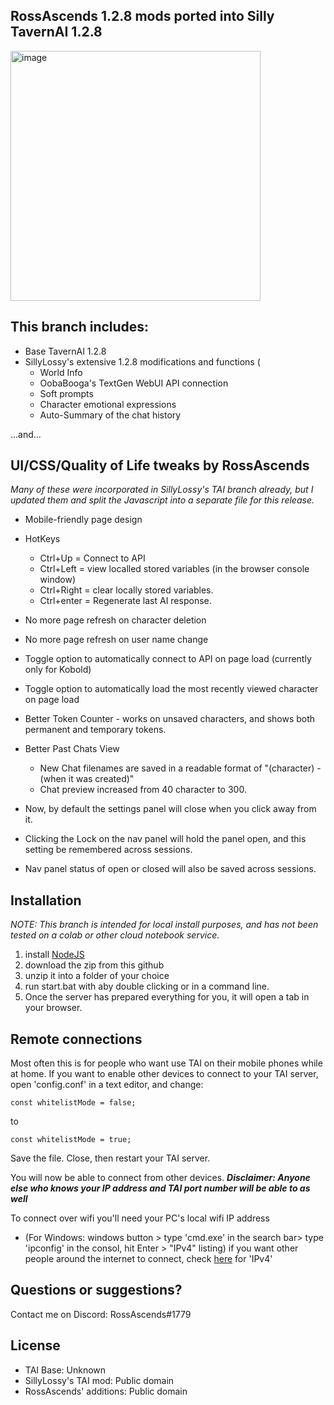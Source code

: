 ## RossAscends 1.2.8 mods ported into Silly TavernAI 1.2.8


<img width="400" alt="image" src="https://user-images.githubusercontent.com/18619528/224549531-ab30db22-fe33-49c5-81a8-945c543a1e05.png">

## This branch includes: 
* Base TavernAI 1.2.8
* SillyLossy's extensive 1.2.8 modifications and functions (
   * World Info
   * OobaBooga's TextGen WebUI API connection
   * Soft prompts
   * Character emotional expressions
   * Auto-Summary of the chat history

...and...

## UI/CSS/Quality of Life tweaks by RossAscends

*Many of these were incorporated in SillyLossy's TAI branch already, but I updated them and split the Javascript into a separate file for this release.*

* Mobile-friendly page design
* HotKeys
  * Ctrl+Up = Connect to API 
  * Ctrl+Left = view localled stored variables (in the browser console window)
  * Ctrl+Right = clear locally stored variables.
  * Ctrl+enter = Regenerate last AI response.

* No more page refresh on character deletion
* No more page refresh on user name change

* Toggle option to automatically connect to API on page load (currently only for Kobold)
* Toggle option to automatically load the most recently viewed character on page load
* Better Token Counter - works on unsaved characters, and shows both permanent and temporary tokens.

* Better Past Chats View
  * New Chat filenames are saved in a readable format of "(character) - (when it was created)"
  * Chat preview increased from 40 character to 300.

* Now, by default the settings panel will close when you click away from it.
* Clicking the Lock on the nav panel will hold the panel open, and this setting be remembered across sessions.
* Nav panel status of open or closed will also be saved across sessions.

## Installation

*NOTE: This branch is intended for local install purposes, and has not been tested on a colab or other cloud notebook service.*

  1. install [NodeJS](nodejs.org)
  2. download the zip from this github
  3. unzip it into a folder of your choice
  4. run start.bat with aby double clicking or in a command line.
  5. Once the server has prepared everything for you, it will open a tab in your browser.

## Remote connections

Most often this is for people who want use TAI on their mobile phones while at home.
If you want to enable other devices to connect to your TAI server, open 'config.conf' in a text editor, and change: 

```
const whitelistMode = false;
```
to 
```
const whitelistMode = true;
```
Save the file. 
Close, then restart your TAI server. 

You will now be able to connect from other devices. 
***Disclaimer: Anyone else who knows your IP address and TAI port number will be able to as well***

To connect over wifi you'll need your PC's local wifi IP address 
  - (For Windows: windows button > type 'cmd.exe' in the search bar> type 'ipconfig' in the consol, hit Enter > "IPv4" listing)
if you want other people around the internet to connect, check [here](https://whatismyipaddress.com/) for 'IPv4'

## Questions or suggestions?
Contact me on Discord: RossAscends#1779

## License
* TAI Base: Unknown
* SillyLossy's TAI mod: Public domain
* RossAscends' additions: Public domain
